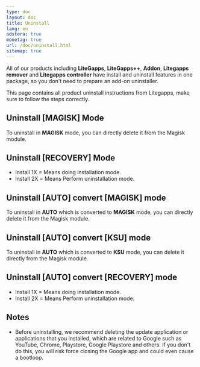 ```yaml
---
type: doc
layout: doc
title: Uninstall
lang: en
adstera: true
monetag: true
url: /doc/uninstall.html
sitemap: true
---
```



All of our products including **LiteGapps**, **LiteGapps++**, **Addon**, **Litegapps remover** and **Litegapps controller** have install and uninstall features in one package, so you don't need to prepare an add-on uninstaller.

This page contains all product uninstall instructions from Litegapps, make sure to follow the steps correctly.

## Uninstall [MAGISK] Mode

To uninstall in **MAGISK** mode, you can directly delete it from the Magisk module.

## Uninstall [RECOVERY] Mode

- Install 1X = Means doing installation mode.
- Install 2X = Means Perform uninstallation mode.

## Uninstall [AUTO] convert [MAGISK] mode

To uninstall in **AUTO** which is converted to **MAGISK** mode, you can directly delete it from the Magisk module.

## Uninstall [AUTO] convert [KSU] mode

To uninstall in **AUTO** which is converted to **KSU** mode, you can delete it directly from the Magisk module.

## Uninstall [AUTO] convert [RECOVERY] mode

- Install 1X = Means doing installation mode.
- Install 2X = Means Perform uninstallation mode.

## Notes

- Before uninstalling, we recommend deleting the update application or applications that you installed, which are related to Google such as YouTube, Chrome, Playstore, Google Playstore and others.  If you don't do this, you will risk force closing the Google app and could even cause a bootloop.


